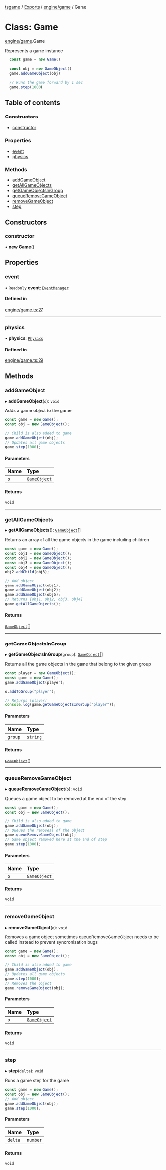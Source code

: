 [tsgame](../README.md) / [Exports](../modules.md) / [engine/game](../modules/engine_game.md) / Game

# Class: Game

[engine/game](../modules/engine_game.md).Game

Represents a game instance

```typescript
  const game = new Game()
  
  const obj = new GameObject()
  game.addGameObject(obj)
  
  // Runs the game forward by 1 sec
  game.step(1000)
```

## Table of contents

### Constructors

- [constructor](engine_game.Game.md#constructor)

### Properties

- [event](engine_game.Game.md#event)
- [physics](engine_game.Game.md#physics)

### Methods

- [addGameObject](engine_game.Game.md#addgameobject)
- [getAllGameObjects](engine_game.Game.md#getallgameobjects)
- [getGameObjectsInGroup](engine_game.Game.md#getgameobjectsingroup)
- [queueRemoveGameObject](engine_game.Game.md#queueremovegameobject)
- [removeGameObject](engine_game.Game.md#removegameobject)
- [step](engine_game.Game.md#step)

## Constructors

### constructor

• **new Game**()

## Properties

### event

• `Readonly` **event**: [`EventManager`](engine_event.EventManager.md)

#### Defined in

[engine/game.ts:27](https://github.com/ashleycheung/tsgame/blob/f970211/src/engine/game.ts#L27)

___

### physics

• **physics**: [`Physics`](physics_physics.Physics.md)

#### Defined in

[engine/game.ts:29](https://github.com/ashleycheung/tsgame/blob/f970211/src/engine/game.ts#L29)

## Methods

### addGameObject

▸ **addGameObject**(`o`): `void`

Adds a game object to the game

```typescript
const game = new Game();
const obj = new GameObject();

// Child is also added to game
game.addGameObject(obj);
// Updates all game objects
game.step(1000);
```

#### Parameters

| Name | Type |
| :------ | :------ |
| `o` | [`GameObject`](engine_gameObject.GameObject.md) |

#### Returns

`void`

___

### getAllGameObjects

▸ **getAllGameObjects**(): [`GameObject`](engine_gameObject.GameObject.md)[]

Returns an array of all the game objects in the game including children

```typescript
const game = new Game();
const obj1 = new GameObject();
const obj2 = new GameObject();
const obj3 = new GameObject();
const obj4 = new GameObject();
obj2.addChild(obj3);

// Add object
game.addGameObject(obj1);
game.addGameObject(obj2);
game.addGameObject(obj5);
// Returns [obj1, obj2, obj3, obj4]
game.getAllGameObjects();
```

#### Returns

[`GameObject`](engine_gameObject.GameObject.md)[]

___

### getGameObjectsInGroup

▸ **getGameObjectsInGroup**(`group`): [`GameObject`](engine_gameObject.GameObject.md)[]

Returns all the game objects in the game that belong to
the given group

```typescript
const player = new GameObject();
const game = new Game();
game.addGameObject(player);

o.addToGroup("player");

// Returns [player]
console.log(game.getGameObjectsInGroup("player"));
```

#### Parameters

| Name | Type |
| :------ | :------ |
| `group` | `string` |

#### Returns

[`GameObject`](engine_gameObject.GameObject.md)[]

___

### queueRemoveGameObject

▸ **queueRemoveGameObject**(`o`): `void`

Queues a game object to be removed at the end
of the step

```typescript
const game = new Game();
const obj = new GameObject();

// Child is also added to game
game.addGameObject(obj);
// Queues the removeal of the object
game.queueRemoveGameObject(obj);
// Game object removed here at the end of step
game.step(1000);
```

#### Parameters

| Name | Type |
| :------ | :------ |
| `o` | [`GameObject`](engine_gameObject.GameObject.md) |

#### Returns

`void`

___

### removeGameObject

▸ **removeGameObject**(`o`): `void`

Removes a game object
sometimes queueRemoveGameObject needs to be
called instead to prevent syncronisation bugs
```typescript
const game = new Game();
const obj = new GameObject();

// Child is also added to game
game.addGameObject(obj);
// Updates all game objects
game.step(1000);
// Removes the object
game.removeGameObject(obj);
```

#### Parameters

| Name | Type |
| :------ | :------ |
| `o` | [`GameObject`](engine_gameObject.GameObject.md) |

#### Returns

`void`

___

### step

▸ **step**(`delta`): `void`

Runs a game step for the game

```typescript
const game = new Game();
const obj = new GameObject();
// Add object
game.addGameObject(obj);
game.step(1000);
```

#### Parameters

| Name | Type |
| :------ | :------ |
| `delta` | `number` |

#### Returns

`void`
